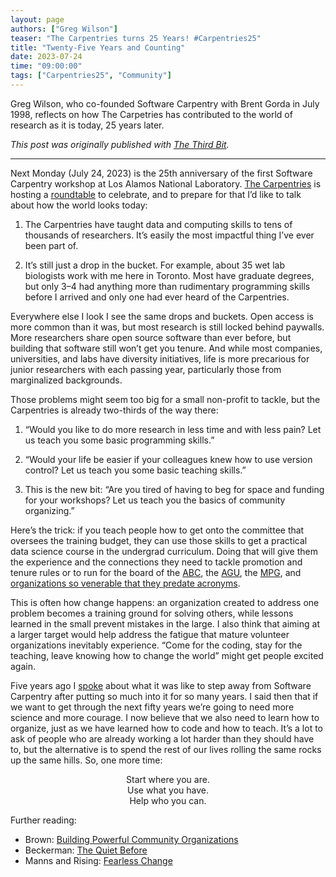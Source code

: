 ```yaml
---
layout: page
authors: ["Greg Wilson"]
teaser: "The Carpentries turns 25 Years! #Carpentries25"
title: "Twenty-Five Years and Counting"
date: 2023-07-24
time: "09:00:00"
tags: ["Carpentries25", "Community"]
---
```


Greg Wilson, who co-founded Software Carpentry with Brent Gorda in July 1998, reflects on how The Carpetries has contributed to the world of research as it is today, 25 years later. 

_This post was originally published with [The Third Bit](https://third-bit.com/2023/07/19/twenty-five-years-and-counting/)._

----------------

Next Monday (July 24, 2023) is the 25th anniversary of the first Software Carpentry workshop at Los Alamos National Laboratory. [The Carpentries](https://carpentries.org/) is hosting a [roundtable](https://third-bit.com/2023/07/05/carpentries-at-25/) to celebrate, and to prepare for that I’d like to talk about how the world looks today:

1. The Carpentries have taught data and computing skills to tens of thousands of researchers. It’s easily the most impactful thing I’ve ever been part of.

2. It’s still just a drop in the bucket. For example, about 35 wet lab biologists work with me here in Toronto. Most have graduate degrees, but only 3–4 had anything more than rudimentary programming skills before I arrived and only one had ever heard of the Carpentries.

Everywhere else I look I see the same drops and buckets. Open access is more common than it was, but most research is still locked behind paywalls. More researchers share open source software than ever before, but building that software still won’t get you tenure. And while most companies, universities, and labs have diversity initiatives, life is more precarious for junior researchers with each passing year, particularly those from marginalized backgrounds.

Those problems might seem too big for a small non-profit to tackle, but the Carpentries is already two-thirds of the way there:

1. “Would you like to do more research in less time and with less pain? Let us teach you some basic programming skills.”

2. “Would your life be easier if your colleagues knew how to use version control? Let us teach you some basic teaching skills.”

3. This is the new bit: “Are you tired of having to beg for space and funding for your workshops? Let us teach you the basics of community organizing.”

Here’s the trick: if you teach people how to get onto the committee that oversees the training budget, they can use those skills to get a practical data science course in the undergrad curriculum. Doing that will give them the experience and the connections they need to tackle promotion and tenure rules or to run for the board of the [ABC](https://www.abc.org.br/), the [AGU](https://www.agu.org/), the [MPG](https://www.mpg.de/de), and [organizations so venerable that they predate acronyms](https://royalsociety.org/).

This is often how change happens: an organization created to address one problem becomes a training ground for solving others, while lessons learned in the small prevent mistakes in the large. I also think that aiming at a larger target would help address the fatigue that mature volunteer organizations inevitably experience. “Come for the coding, stay for the teaching, leave knowing how to change the world” might get people excited again.

Five years ago I [spoke](https://www.youtube.com/watch?v=7xR50ty5DZ0) about what it was like to step away from Software Carpentry after putting so much into it for so many years. I said then that if we want to get through the next fifty years we’re going to need more science and more courage. I now believe that we also need to learn how to organize, just as we have learned how to code and how to teach. It’s a lot to ask of people who are already working a lot harder than they should have to, but the alternative is to spend the rest of our lives rolling the same rocks up the same hills. So, one more time:

<div align="center">Start where you are.</div>

<div align="center">Use what you have.</div>

<div align="center">Help who you can.</div>

Further reading:

* Brown: [Building Powerful Community Organizations](https://isbndb.com/book/9780977151806)
* Beckerman: [The Quiet Before](https://isbndb.com/book/9781524759209)
* Manns and Rising: [Fearless Change](https://isbndb.com/book/9780201741575)
